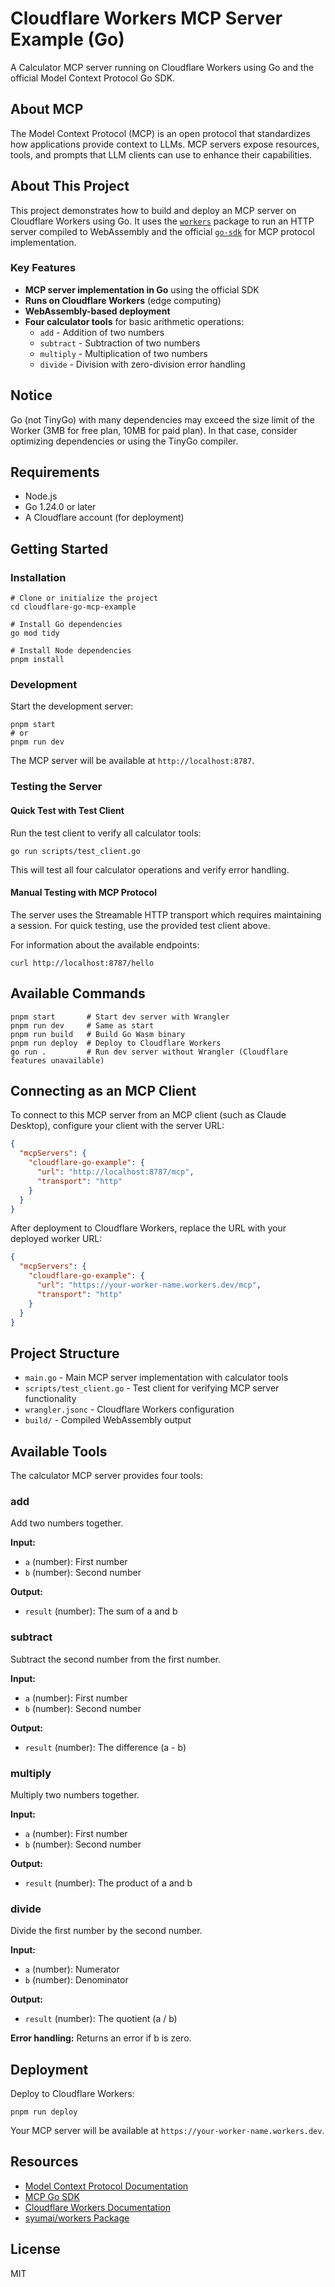 # Cloudflare Workers MCP Server Example (Go)

A Calculator MCP server running on Cloudflare Workers using Go and the official Model Context Protocol Go SDK.

## About MCP

The Model Context Protocol (MCP) is an open protocol that standardizes how applications provide context to LLMs. MCP servers expose resources, tools, and prompts that LLM clients can use to enhance their capabilities.

## About This Project

This project demonstrates how to build and deploy an MCP server on Cloudflare Workers using Go. It uses the [`workers`](https://github.com/syumai/workers) package to run an HTTP server compiled to WebAssembly and the official [`go-sdk`](https://github.com/modelcontextprotocol/go-sdk) for MCP protocol implementation.

### Key Features

- **MCP server implementation in Go** using the official SDK
- **Runs on Cloudflare Workers** (edge computing)
- **WebAssembly-based deployment**
- **Four calculator tools** for basic arithmetic operations:
  - `add` - Addition of two numbers
  - `subtract` - Subtraction of two numbers
  - `multiply` - Multiplication of two numbers
  - `divide` - Division with zero-division error handling

## Notice

Go (not TinyGo) with many dependencies may exceed the size limit of the Worker (3MB for free plan, 10MB for paid plan). In that case, consider optimizing dependencies or using the TinyGo compiler.

## Requirements

- Node.js
- Go 1.24.0 or later
- A Cloudflare account (for deployment)

## Getting Started

### Installation

```console
# Clone or initialize the project
cd cloudflare-go-mcp-example

# Install Go dependencies
go mod tidy

# Install Node dependencies
pnpm install
```

### Development

Start the development server:

```console
pnpm start
# or
pnpm run dev
```

The MCP server will be available at `http://localhost:8787`.

### Testing the Server

#### Quick Test with Test Client

Run the test client to verify all calculator tools:

```console
go run scripts/test_client.go
```

This will test all four calculator operations and verify error handling.

#### Manual Testing with MCP Protocol

The server uses the Streamable HTTP transport which requires maintaining a session. For quick testing, use the provided test client above.

For information about the available endpoints:

```console
curl http://localhost:8787/hello
```

## Available Commands

```console
pnpm start       # Start dev server with Wrangler
pnpm run dev     # Same as start
pnpm run build   # Build Go Wasm binary
pnpm run deploy  # Deploy to Cloudflare Workers
go run .         # Run dev server without Wrangler (Cloudflare features unavailable)
```

## Connecting as an MCP Client

To connect to this MCP server from an MCP client (such as Claude Desktop), configure your client with the server URL:

```json
{
  "mcpServers": {
    "cloudflare-go-example": {
      "url": "http://localhost:8787/mcp",
      "transport": "http"
    }
  }
}
```

After deployment to Cloudflare Workers, replace the URL with your deployed worker URL:

```json
{
  "mcpServers": {
    "cloudflare-go-example": {
      "url": "https://your-worker-name.workers.dev/mcp",
      "transport": "http"
    }
  }
}
```

## Project Structure

- `main.go` - Main MCP server implementation with calculator tools
- `scripts/test_client.go` - Test client for verifying MCP server functionality
- `wrangler.jsonc` - Cloudflare Workers configuration
- `build/` - Compiled WebAssembly output

## Available Tools

The calculator MCP server provides four tools:

### add
Add two numbers together.

**Input:**
- `a` (number): First number
- `b` (number): Second number

**Output:**
- `result` (number): The sum of a and b

### subtract
Subtract the second number from the first number.

**Input:**
- `a` (number): First number
- `b` (number): Second number

**Output:**
- `result` (number): The difference (a - b)

### multiply
Multiply two numbers together.

**Input:**
- `a` (number): First number
- `b` (number): Second number

**Output:**
- `result` (number): The product of a and b

### divide
Divide the first number by the second number.

**Input:**
- `a` (number): Numerator
- `b` (number): Denominator

**Output:**
- `result` (number): The quotient (a / b)

**Error handling:** Returns an error if b is zero.

## Deployment

Deploy to Cloudflare Workers:

```console
pnpm run deploy
```

Your MCP server will be available at `https://your-worker-name.workers.dev`.

## Resources

- [Model Context Protocol Documentation](https://modelcontextprotocol.io/)
- [MCP Go SDK](https://github.com/modelcontextprotocol/go-sdk)
- [Cloudflare Workers Documentation](https://developers.cloudflare.com/workers/)
- [syumai/workers Package](https://github.com/syumai/workers)

## License

MIT
